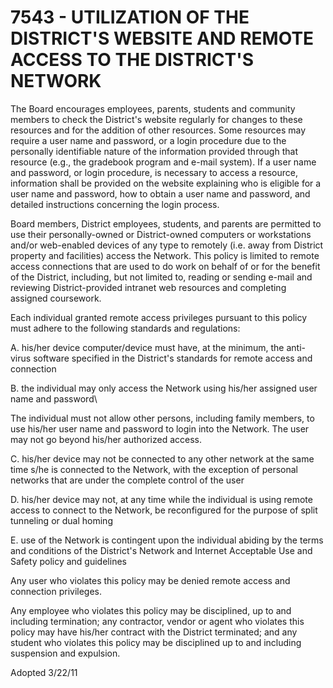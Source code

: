7543 - UTILIZATION OF THE DISTRICT'S WEBSITE AND REMOTE ACCESS TO THE DISTRICT'S NETWORK
========================================================================================

The Board encourages employees, parents, students and community members
to check the District's website regularly for changes to these resources
and for the addition of other resources. Some resources may require a
user name and password, or a login procedure due to the personally
identifiable nature of the information provided through that resource
(e.g., the gradebook program and e-mail system). If a user name and
password, or login procedure, is necessary to access a resource,
information shall be provided on the website explaining who is eligible
for a user name and password, how to obtain a user name and password,
and detailed instructions concerning the login process.

Board members, District employees, students, and parents are permitted
to use their personally-owned or District-owned computers or
workstations and/or web-enabled devices of any type to remotely (i.e.
away from District property and facilities) access the Network. This
policy is limited to remote access connections that are used to do work
on behalf of or for the benefit of the District, including, but not
limited to, reading or sending e-mail and reviewing District-provided
intranet web resources and completing assigned coursework.

Each individual granted remote access privileges pursuant to this policy
must adhere to the following standards and regulations:

A. his/her device computer/device must have, at the minimum, the
anti-virus software specified in the District's standards for remote
access and connection

B. the individual may only access the Network using his/her assigned
user name and password\

The individual must not allow other persons, including family members,
to use his/her user name and password to login into the Network. The
user may not go beyond his/her authorized access.

C. his/her device may not be connected to any other network at the same
time s/he is connected to the Network, with the exception of personal
networks that are under the complete control of the user

D. his/her device may not, at any time while the individual is using
remote access to connect to the Network, be reconfigured for the purpose
of split tunneling or dual homing

E. use of the Network is contingent upon the individual abiding by the
terms and conditions of the District's Network and Internet Acceptable
Use and Safety policy and guidelines

Any user who violates this policy may be denied remote access and
connection privileges.

Any employee who violates this policy may be disciplined, up to and
including termination; any contractor, vendor or agent who violates this
policy may have his/her contract with the District terminated; and any
student who violates this policy may be disciplined up to and including
suspension and expulsion.

Adopted 3/22/11
